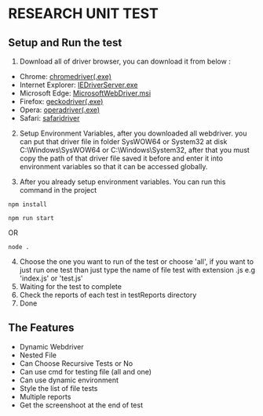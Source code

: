 # RESEARCH UNIT TEST

## Setup and Run the test
1. Download all of driver browser, you can download it from below :
- Chrome: [chromedriver(.exe)](http://chromedriver.storage.googleapis.com/index.html)
- Internet Explorer: [IEDriverServer.exe](https://www.selenium.dev/downloads)
- Microsoft Edge: [MicrosoftWebDriver.msi](http://go.microsoft.com/fwlink/?LinkId=619687)
- Firefox: [geckodriver(.exe)](https://github.com/mozilla/geckodriver/releases)
- Opera: [operadriver(.exe)](https://github.com/operasoftware/operachromiumdriver/releases)
- Safari: [safaridriver](https://developer.apple.com/library/prerelease/content/releasenotes/General/WhatsNewInSafari/Articles/Safari_10_0.html#//apple_ref/doc/uid/TP40014305-CH11-DontLinkElementID_28)

2. Setup Environment Variables, after you downloaded all webdriver. you can put that driver file in folder SysWOW64 or System32 at disk C:\Windows\SysWOW64 or C:\Windows\System32,
after that you must copy the path of that driver file saved it before and enter it into environment variables so that it can be accessed globally.

3. After you already setup environment variables. You can run this command in the project

```
npm install
```

```
npm run start
```
OR
```
node .
```

4. Choose the one you want to run of the test or choose 'all', if you want to just run one test than just type the name of file test with extension .js e.g 'index.js' or 'test.js'
5. Waiting for the test to complete
6. Check the reports of each test in testReports directory 
7. Done

## The Features
- Dynamic Webdriver
- Nested File
- Can Choose Recursive Tests or No
- Can use cmd for testing file (all and one)
- Can use dynamic environment
- Style the list of file tests
- Multiple reports 
- Get the screenshoot at the end of test
